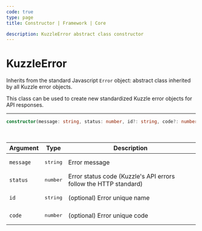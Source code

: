 ```yaml
---
code: true
type: page
title: Constructor | Framework | Core

description: KuzzleError abstract class constructor
---
```


# KuzzleError

Inherits from the standard Javascript `Error` object: abstract class inherited by all Kuzzle error objects.

This class can be used to create new standardized Kuzzle error objects for API responses.

---

```ts
constructor(message: string, status: number, id?: string, code?: number)
```

<br/>

| Argument       | Type      | Description            |
| -------------- | --------- | ---------------------- |
| `message`      | <pre>string</pre> | Error message  |
| `status`       | <pre>number</pre> | Error status code (Kuzzle's API errors follow the HTTP standard) |
| `id`           | <pre>string</pre> | (optional) Error unique name |
| `code`         | <pre>number</pre> | (optional) Error unique code |
